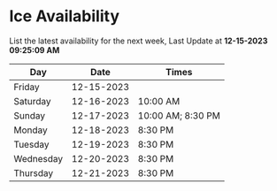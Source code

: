 # Ice Availability

List the latest availability for the next week, Last Update at **12-15-2023 09:25:09 AM**

| Day         | Date        | Times       |
| ----------- | ----------- | ----------- |
|Friday|12-15-2023||
|Saturday|12-16-2023|10:00 AM|
|Sunday|12-17-2023|10:00 AM; 8:30 PM|
|Monday|12-18-2023|8:30 PM|
|Tuesday|12-19-2023|8:30 PM|
|Wednesday|12-20-2023|8:30 PM|
|Thursday|12-21-2023|8:30 PM|
